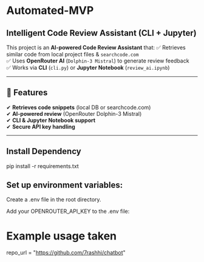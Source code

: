 # Automated-MVP

## Intelligent Code Review Assistant (CLI + Jupyter)

This project is an **AI-powered Code Review Assistant** that:
✅ Retrieves similar code from local project files & `searchcode.com`  
✅ Uses **OpenRouter AI** (`Dolphin-3 Mistral`) to generate review feedback  
✅ Works via **CLI** (`cli.py`) or **Jupyter Notebook** (`review_ai.ipynb`)  

---

## 🚀 Features
✔ **Retrieves code snippets** (local DB or searchcode.com)  
✔ **AI-powered review** (OpenRouter Dolphin-3 Mistral)  
✔ **CLI & Jupyter Notebook support**  
✔ **Secure API key handling**  

---

## Install Dependency
pip install -r requirements.txt

## Set up environment variables:

 Create a .env file in the root directory.

Add your OPENROUTER_API_KEY to the .env file:

# Example usage taken
repo_url = "https://github.com/7rashhi/chatbot" 

